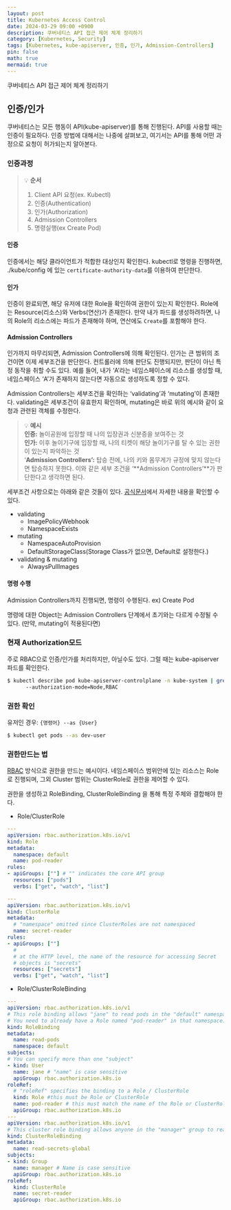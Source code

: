 ```yaml
---
layout: post
title: Kubernetes Access Control
date: 2024-03-29 09:00 +0900 
description: 쿠버네티스 API 접근 제어 체계 정리하기
category: [Kubernetes, Security] 
tags: [Kubernetes, kube-apiserver, 인증, 인가, Admission-Controllers] 
pin: false
math: true
mermaid: true
---
```



쿠버네티스 API 접근 제어 체계 정리하기
<!--more-->


## 인증/인가


쿠버네티스는 모든 행동이 API(kube-apiserver)를 통해 진행된다. API를 사용할 때는 인증이 필요하다. 인증 방법에 대해서는 나중에 살펴보고, 여기서는 API를 통해 어떤 과정으로 요청이 허가되는지 알아본다.


### 인증과정


> 💡 **순서**
> 1. Client API 요청(ex. Kubectl)  
> 2. 인증(Authentication)  
> 3. 인가(Authorization)  
> 4. Admission Controllers  
> 5. 명령실행(ex Create Pod)


#### 인증


인증에서는 해당 클라이언트가 적합한 대상인지 확인한다. kubectl로 명령을 진행하면, ./kube/config 에 있는 `certificate-authority-data`를 이용하여 판단한다. 


#### 인가


인증이 완료되면, 해당 유저에 대한 Role을 확인하여 권한이 있는지 확인한다. Role에는 Resource(리소스)와 Verbs(연산)가 존재한다. 만약 내가 파드를 생성하려하면, 나의 Role의 리소스에는 파드가 존재해야 하며, 연산에도 `Create`를 포함해야 한다.


#### Admission Controllers


인가까지 마무리되면, Admission Controllers에 의해 확인된다. 인가는 큰 범위의 조건이면 이제 세부조건을 판단한다. 컨트롤러에 의해 판단도 진행되지만, 판단이 아닌 특정 동작을 취할 수도 있다. 예를 들어, 내가 ‘A’라는 네임스페이스에 리소스를 생성할 때, 네임스페이스 ‘A’가 존재하지 않는다면 자동으로 생성하도록 정할 수 있다.


Admission Controllers는 세부조건을 확인하는 ‘validating’과 ‘mutating’이 존재한다. validating은 세부조건이 유효한지 확인하며, mutating은 바로 위의 예시와 같이 요청과 관련된 객체를 수정한다.


> 💡 **예시  
> 인증:** 놀이공원에 입장할 때 나의 입장권과 신분증을 보여주는 것  
> **인가:** 이후 놀이기구에 입장할 때, 나의 티켓이 해당 놀이기구를 탈 수 있는 권한이 있는지 파악하는 것  
> ‘**Admission Controllers’:** 탑승 전에, 나의 키와 몸무게가 규정에 맞지 않는다면 탑승하지 못한다. 이와 같은 세부 조건을 ‘**Admission Controllers’**가 판단한다고 생각하면 된다.


세부조건 사항으로는 아래와 같은 것들이 있다. [공식문서](https://kubernetes.io/docs/reference/access-authn-authz/admission-controllers/#imagepolicywebhook)에서 자세한 내용을 확인할 수 있다.

- validating
	- ImagePolicyWebhook
	- NamespaceExists
- mutating
	- NamespaceAutoProvision
	- DefaultStorageClass(Storage Class가 없으면, Default로 설정한다.)
- validating & mutating
	- AlwaysPullImages

#### 명령 수행


Admission Controllers까지 진행되면, 명령이 수행된다. ex) Create Pod


명령에 대한 Object는 Admission Controllers 단계에서 초기와는 다르게 수정될 수 있다. (만약, mutating이 적용된다면)


### 현재 **Authorization**모드


주로 RBAC으로 인증/인가를 처리하지만, 아닐수도 있다. 그럴 때는 kube-apiserver 파드를 확인한다.


```bash
$ kubectl describe pod kube-apiserver-controlplane -n kube-system | grep mode
      --authorization-mode=Node,RBAC
```


### 권한 확인


유저인 경우: `{명령어} --as {User}`


```bash
$ kubectl get pods --as dev-user
```


### 권한만드는 법


[RBAC](https://www.notion.so/7530019ba1594a0da4b7786645a1de3e) 방식으로 권한을 만드는 예시이다. 네임스페이스 범위안에 있는 리소스는 Role로 진행되며, 그외 Cluster 범위는 ClusterRole로 권한을 제어할 수 있다.


권한을 생성하고 RoleBinding, ClusterRoleBinding 을 통해 특정 주체와 결합해야 한다.

- Role/ClusterRole

```yaml
---
apiVersion: rbac.authorization.k8s.io/v1
kind: Role
metadata:
  namespace: default
  name: pod-reader
rules:
- apiGroups: [""] # "" indicates the core API group
  resources: ["pods"]
  verbs: ["get", "watch", "list"]

---
apiVersion: rbac.authorization.k8s.io/v1
kind: ClusterRole
metadata:
  # "namespace" omitted since ClusterRoles are not namespaced
  name: secret-reader
rules:
- apiGroups: [""]
  #
  # at the HTTP level, the name of the resource for accessing Secret
  # objects is "secrets"
  resources: ["secrets"]
  verbs: ["get", "watch", "list"]
```

- Role/ClusterRoleBinding

```yaml
---
apiVersion: rbac.authorization.k8s.io/v1
# This role binding allows "jane" to read pods in the "default" namespace.
# You need to already have a Role named "pod-reader" in that namespace.
kind: RoleBinding
metadata:
  name: read-pods
  namespace: default
subjects:
# You can specify more than one "subject"
- kind: User
  name: jane # "name" is case sensitive
  apiGroup: rbac.authorization.k8s.io
roleRef:
  # "roleRef" specifies the binding to a Role / ClusterRole
  kind: Role #this must be Role or ClusterRole
  name: pod-reader # this must match the name of the Role or ClusterRole you wish to bind to
  apiGroup: rbac.authorization.k8s.io
---
apiVersion: rbac.authorization.k8s.io/v1
# This cluster role binding allows anyone in the "manager" group to read secrets in any namespace.
kind: ClusterRoleBinding
metadata:
  name: read-secrets-global
subjects:
- kind: Group
  name: manager # Name is case sensitive
  apiGroup: rbac.authorization.k8s.io
roleRef:
  kind: ClusterRole
  name: secret-reader
  apiGroup: rbac.authorization.k8s.io
```

